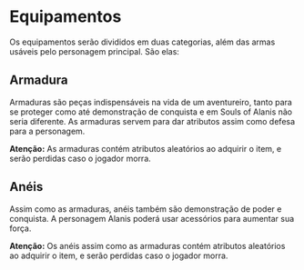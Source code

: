 # Equipamentos

Os equipamentos serão divididos em duas categorias, além das armas usáveis pelo personagem principal. São elas:

## Armadura

Armaduras são peças indispensáveis na vida de um aventureiro, tanto para se proteger como até demonstração de conquista e em Souls of Alanis não seria diferente. As armaduras servem para dar atributos assim como defesa para a personagem.

**Atenção:** As armaduras contém atributos aleatórios ao adquirir o item, e serão perdidas caso o jogador morra.

## Anéis

Assim como as armaduras, anéis também são demonstração de poder e conquista. A personagem Alanis poderá usar acessórios para aumentar sua força.

**Atenção:** Os anéis assim como as armaduras contém atributos aleatórios ao adquirir o item, e serão perdidas caso o jogador morra.
